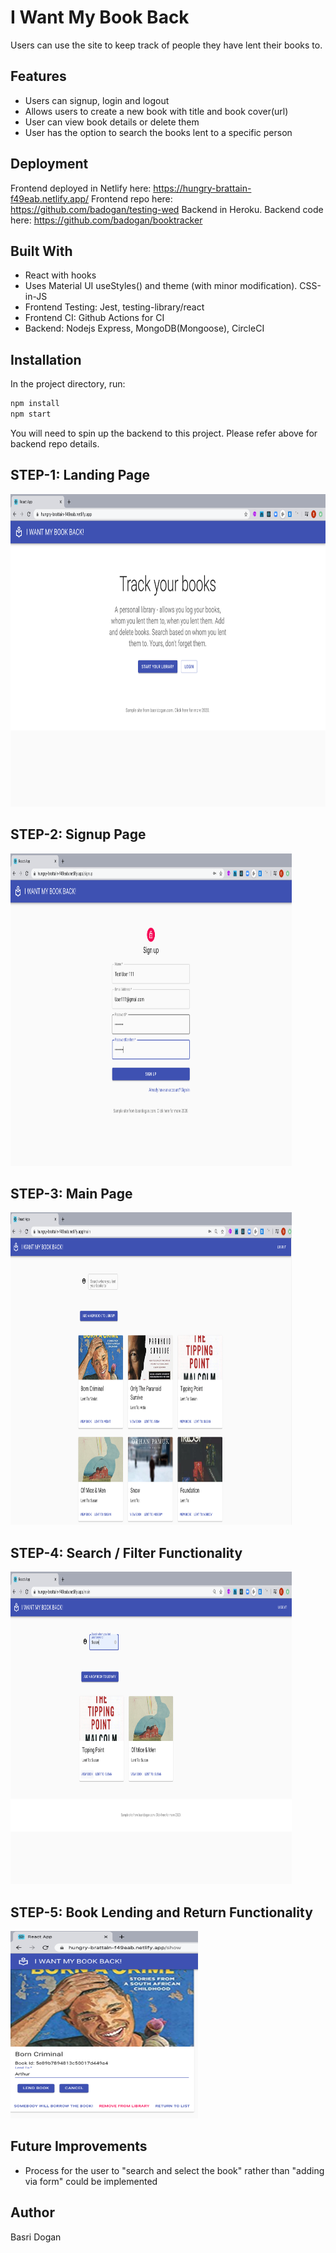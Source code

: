 # I Want My Book Back
Users can use the site to keep track of people they have lent their books to.

## Features
- Users can signup, login and logout
- Allows users to create a new book with title and book cover(url)
- User can view book details or delete them
- User has the option to search the books lent to a specific person

## Deployment
Frontend deployed in Netlify here: https://hungry-brattain-f49eab.netlify.app/
Frontend repo here: https://github.com/badogan/testing-wed
Backend in Heroku. Backend code here: https://github.com/badogan/booktracker

## Built With
- React with hooks
- Uses Material UI useStyles() and theme (with minor modification). CSS-in-JS
- Frontend Testing: Jest, testing-library/react
- Frontend CI: Github Actions for CI
- Backend: Nodejs Express, MongoDB(Mongoose), CircleCI 

## Installation
 In the project directory, run:

```bash
npm install
npm start
```
You will need to spin up the backend to this project. Please refer above for backend repo details.

## STEP-1: Landing Page
<img src="./src/assets/IWantMyBook-1.png" alt="Landing Page" height="500">

## STEP-2: Signup Page
<img src="./src/assets/IWantMyBook-Signup.png" alt="Landing Page" height="500" width="450">

## STEP-3: Main Page
<img src="./src/assets/IWantMyBook-MainPage.png" alt="Landing Page" height="500" width="450">

## STEP-4: Search / Filter Functionality
<img src="./src/assets/IWantMyBook-Search.png" alt="Landing Page" height="500" width="450">

## STEP-5: Book Lending and Return Functionality
<img src="./src/assets/IWantMyBook-Lend.png" alt="Landing Page" height="300" width="300">

## Future Improvements
- Process for the user to "search and select the book" rather than "adding via form" could be implemented 

## Author
Basri Dogan